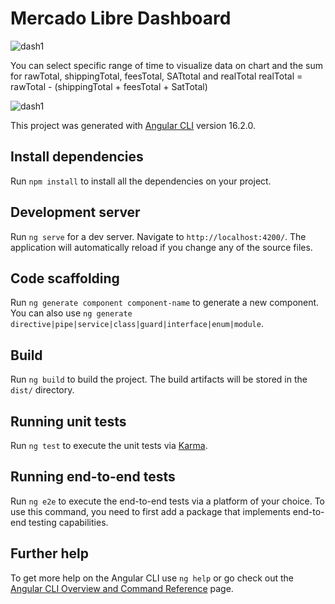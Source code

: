 # Mercado Libre Dashboard

![dash1](https://github.com/omarigg04/MercadoLibre-Dashboard/assets/66231336/ebcd5ff0-090a-4848-9858-d796380e6799)

You can select specific range of time to visualize data on chart and the sum for rawTotal, shippingTotal, feesTotal, SATtotal and realTotal
realTotal = rawTotal - (shippingTotal + feesTotal + SatTotal)

![dash1](https://github.com/omarigg04/MercadoLibre-Dashboard/assets/66231336/877c98dc-c6dc-4472-9622-1077b8ed7cfb)


This project was generated with [Angular CLI](https://github.com/angular/angular-cli) version 16.2.0.
## Install dependencies

Run `npm install` to install all the dependencies on your project.


## Development server

Run `ng serve` for a dev server. Navigate to `http://localhost:4200/`. The application will automatically reload if you change any of the source files.

## Code scaffolding

Run `ng generate component component-name` to generate a new component. You can also use `ng generate directive|pipe|service|class|guard|interface|enum|module`.

## Build

Run `ng build` to build the project. The build artifacts will be stored in the `dist/` directory.

## Running unit tests

Run `ng test` to execute the unit tests via [Karma](https://karma-runner.github.io).

## Running end-to-end tests

Run `ng e2e` to execute the end-to-end tests via a platform of your choice. To use this command, you need to first add a package that implements end-to-end testing capabilities.

## Further help

To get more help on the Angular CLI use `ng help` or go check out the [Angular CLI Overview and Command Reference](https://angular.io/cli) page.
